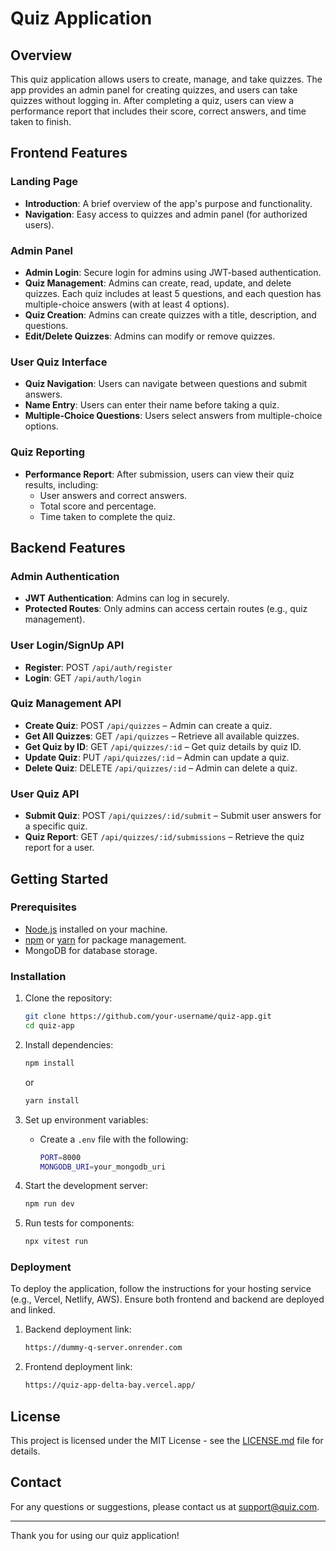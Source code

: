 # Quiz Application

## Overview

This quiz application allows users to create, manage, and take quizzes. The app provides an admin panel for creating quizzes, and users can take quizzes without logging in. After completing a quiz, users can view a performance report that includes their score, correct answers, and time taken to finish.

## Frontend Features

### Landing Page
- **Introduction**: A brief overview of the app's purpose and functionality.
- **Navigation**: Easy access to quizzes and admin panel (for authorized users).

### Admin Panel
- **Admin Login**: Secure login for admins using JWT-based authentication.
- **Quiz Management**: Admins can create, read, update, and delete quizzes. Each quiz includes at least 5 questions, and each question has multiple-choice answers (with at least 4 options).
- **Quiz Creation**: Admins can create quizzes with a title, description, and questions.
- **Edit/Delete Quizzes**: Admins can modify or remove quizzes.

### User Quiz Interface
- **Quiz Navigation**: Users can navigate between questions and submit answers.
- **Name Entry**: Users can enter their name before taking a quiz.
- **Multiple-Choice Questions**: Users select answers from multiple-choice options.

### Quiz Reporting
- **Performance Report**: After submission, users can view their quiz results, including:
  - User answers and correct answers.
  - Total score and percentage.
  - Time taken to complete the quiz.

## Backend Features

### Admin Authentication
- **JWT Authentication**: Admins can log in securely.
- **Protected Routes**: Only admins can access certain routes (e.g., quiz management).

### User Login/SignUp API
- **Register**: POST `/api/auth/register`
- **Login**: GET `/api/auth/login`


### Quiz Management API
- **Create Quiz**: POST `/api/quizzes` – Admin can create a quiz.
- **Get All Quizzes**: GET `/api/quizzes` – Retrieve all available quizzes.
- **Get Quiz by ID**: GET `/api/quizzes/:id` – Get quiz details by quiz ID.
- **Update Quiz**: PUT `/api/quizzes/:id` – Admin can update a quiz.
- **Delete Quiz**: DELETE `/api/quizzes/:id` – Admin can delete a quiz.

### User Quiz API
- **Submit Quiz**: POST `/api/quizzes/:id/submit` – Submit user answers for a specific quiz.
- **Quiz Report**: GET `/api/quizzes/:id/submissions` – Retrieve the quiz report for a user.
<!-- 
## Screenshots

### Home Page
![Home Page](src/images/homepage.png)

### Admin Login
![Admin Login](src/images/admin-login.png)

### Quiz Creation
![Quiz Creation](src/images/quiz-creation.png)

### Quiz Taking
![Quiz Taking](src/images/quiz-taking.png)

### Quiz Report
![Quiz Report](src/images/quiz-report.png) -->

## Getting Started

### Prerequisites
- [Node.js](https://nodejs.org/) installed on your machine.
- [npm](https://www.npmjs.com/) or [yarn](https://yarnpkg.com/) for package management.
- MongoDB for database storage.

### Installation

1. Clone the repository:
    ```sh
    git clone https://github.com/your-username/quiz-app.git
    cd quiz-app
    ```

2. Install dependencies:
    ```sh
    npm install
    ```
    or
    ```sh
    yarn install
    ```

3. Set up environment variables:
   - Create a `.env` file with the following:
     ```sh
     PORT=8000
     MONGODB_URI=your_mongodb_uri
     ```

4. Start the development server:
    ```sh
    npm run dev
    ```

5. Run tests for components:
    ```sh
    npx vitest run
    ```

### Deployment

To deploy the application, follow the instructions for your hosting service (e.g., Vercel, Netlify, AWS). Ensure both frontend and backend are deployed and linked.

1. Backend deployment link:
    ```sh
    https://dummy-q-server.onrender.com
    ```

2. Frontend deployment link:
    ```sh
    https://quiz-app-delta-bay.vercel.app/
    ```

## License

This project is licensed under the MIT License - see the [LICENSE.md](LICENSE.md) file for details.

## Contact

For any questions or suggestions, please contact us at support@quiz.com.

---

Thank you for using our quiz application!
